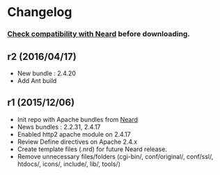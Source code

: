 # Changelog

### [Check compatibility with Neard](https://github.com/crazy-max/neard/wiki/binApache#latest) before downloading.

## r2 (2016/04/17)

* New bundle : 2.4.20
* Add Ant build

## r1 (2015/12/06)

* Init repo with Apache bundles from [Neard](https://github.com/crazy-max/neard)
* News bundles : 2.2.31, 2.4.17
* Enabled http2 apache module on 2.4.17
* Review Define directives on Apache 2.4.x
* Create template files (.nrd) for future Neard release.
* Remove unnecessary files/folders (cgi-bin/, conf/original/, conf/ssl/, htdocs/, icons/, include/, lib/, tools/)

